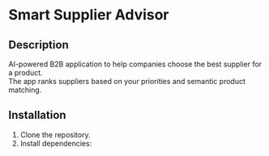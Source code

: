 # Smart Supplier Advisor

## Description
AI-powered B2B application to help companies choose the best supplier for a product.  
The app ranks suppliers based on your priorities and semantic product matching.

## Installation
1. Clone the repository.
2. Install dependencies: